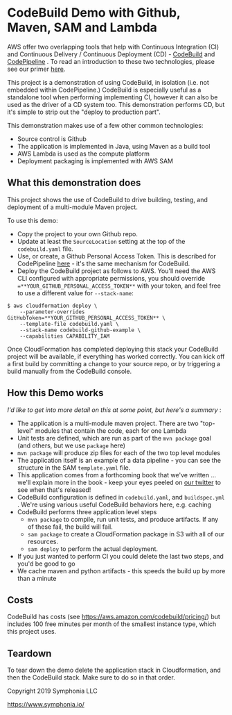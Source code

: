 # CodeBuild Demo with Github, Maven, SAM and Lambda

AWS offer two overlapping tools that help with Continuous Integration (CI) and Continuous Delivery / Continuous Deployment (CD) - [CodeBuild](https://aws.amazon.com/codebuild/) and [CodePipeline](https://aws.amazon.com/codepipeline/) .
To read an introduction to these two technologies, please see our primer [here](https://blog.symphonia.io/continuous-integration-continuous-delivery-on-aws-9b0d9cfe2f76).

This project is a demonstration of using CodeBuild, in isolation (i.e. not embedded within CodePipeline.)
CodeBuild is especially useful as a standalone tool when performing implementing CI, however it can also be used as the driver of a CD system too.
This demonstration performs CD, but it's simple to strip out the "deploy to production part".

This demonstration makes use of a few other common technologies:

* Source control is Github
* The application is implemented in Java, using Maven as a build tool
* AWS Lambda is used as the compute platform
* Deployment packaging is implemented with AWS SAM

## What this demonstration does

This project shows the use of CodeBuild to drive building, testing, and deployment of a multi-module Maven project.

To use this demo:

* Copy the project to your own Github repo.
* Update at least the `SourceLocation` setting at the top of the `codebuild.yaml` file.
* Use, or create, a Github Personal Access Token.
This is described for CodePipeline [here](https://docs.aws.amazon.com/codepipeline/latest/userguide/GitHub-create-personal-token-CLI.html) - it's the same mechanism for CodeBuild.
* Deploy the CodeBuild project as follows to AWS. You'll need the AWS CLI configured with appropriate permissions, you should override `=**YOUR_GITHUB_PERSONAL_ACCESS_TOKEN**` with your token, and feel free to use a different value for `--stack-name`:

```
$ aws cloudformation deploy \
    --parameter-overrides GitHubToken=**YOUR_GITHUB_PERSONAL_ACCESS_TOKEN** \
    --template-file codebuild.yaml \
    --stack-name codebuild-github-example \
    --capabilities CAPABILITY_IAM
```

Once CloudFormation has completed deploying this stack your CodeBuild project will be available, if everything has worked correctly.
You can kick off a first build by committing a change to your source repo, or by triggering a build manually from the CodeBuild console.

## How this Demo works

_I'd like to get into more detail on this at some point, but here's a summary_ :

* The application is a multi-module maven project. There are two "top-level" modules that contain the code, each for one Lambda
* Unit tests are defined, which are run as part of the `mvn package` goal (and others, but we use `package` here)
* `mvn package` will produce zip files for each of the two top level modules
* The application itself is an example of a data pipeline - you can see the structure in the SAM `template.yaml` file.
* This application comes from a forthcoming book that we've written ... we'll explain more in the book - keep your eyes peeled on [our twitter](https://www.twitter.com/symphoniacloud) to see when that's released! 
* CodeBuild configuration is defined in `codebuild.yaml`, and `buildspec.yml` . We're using various useful CodeBuild behaviors here, e.g. caching
* CodeBuild performs three application level steps
  * `mvn package` to compile, run unit tests, and produce artifacts. If any of these fail, the build will fail.
  * `sam package` to create a CloudFormation package in S3 with all of our resources.
  * `sam deploy` to perform the actual deployment.
* If you just wanted to perform CI you could delete the last two steps, and you'd be good to go
* We cache maven and python artifacts - this speeds the build up by more than a minute

## Costs

CodeBuild has costs (see https://aws.amazon.com/codebuild/pricing/) but includes 100 free minutes per month of the smallest instance type, which this project uses.

## Teardown

To tear down the demo delete the application stack in Cloudformation, and then the CodeBuild stack. Make sure to do so in that order.

Copyright 2019 Symphonia LLC

https://www.symphonia.io/